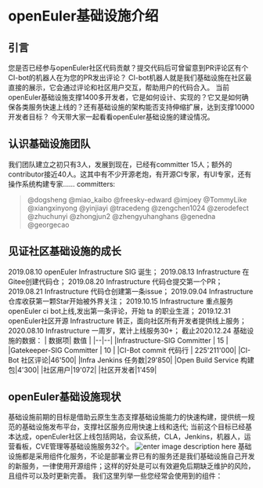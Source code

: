 # openEuler基础设施介绍
## 引言
您是否已经参与openEuler社区代码贡献？提交代码后可曾留意到PR评论区有个CI-bot的机器人在为您的PR发出评论？
CI-bot机器人就是我们基础设施在社区最直接的展示，它会通过评论和社区用户交互，帮助用户的代码合入。
当前openEuler基础设施支撑1400多开发者，它是如何设计、实现的？它又是如何确保各类服务快速上线的？还有基础设施的架构能否支持伸缩扩展，达到支撑10000开发者目标？
今天带大家一起看看openEuler基础设施的建设情况。
## 认识基础设施团队
我们团队建立之初只有3人，发展到现在，已经有committer 15人；额外的contributor接近40人。这其中有不少开源老炮，有开源CI专家，有UI专家，还有操作系统构建专家……
committers:
> @dogsheng @miao_kaibo @freesky-edward @imjoey @TommyLike @xiangxinyong @yinjiayi @tracedeng @zengchen1024 @zerodefect @zhuchunyi @zhongjun2 @zhengyuhanghans @genedna @georgecao

## 见证社区基础设施的成长
2019.08.10  openEuler Infrastructure SIG 诞生；
2019.08.13 Infrastructure 在Gitee创建代码仓；
2019.08.20 Infrastructure 代码仓提交第一个PR；
2019.08.21 Infrastructure 代码仓创建第一条issue；
2019.09.04 Infrastructure 仓库收获第一颗Star开始被外界关注；
2019.10.15 Infrastructure 重点服务 openEuler ci bot上线,发出第一条评论，开始 ta 的职业生涯；
2019.12.31 openEuler社区开源 Infrastructure 转正，面向社区所有开发者提供线上服务；
2020.08.10 Infrastructure 一周岁，累计上线服务30+；
截止2020.12.24 基础设施的数据：
|  数据项| 数值 |
|--|--|
|Infrastructure-SIG Committer | 15 |
|Gatekeeper-SIG Committer | 10 |
|CI-Bot commit 代码行 | 225'211'000|
|CI-Bot 社区评论|46'500|
|Infra Jenkins 任务数|29'850|
|Open Build Service 构建包|4'300|
|社区用户|19'072|
|社区开发者|1'459|
## openEuler基础设施现状
基础设施前期的目标是借助云原生生态支撑基础设施能力的快速构建，提供统一规范的基础设施发布平台，支撑社区服务应用快速上线和迭代;
当前这个目标已经基本达成，openEuler社区上线包括网站，会议系统，CLA，Jenkins，机器人，运营看板，CVE管理等基础设施服务32个。
![enter image description here](./image/wordcloud.png)
基础设施都是采用组件化服务，不论是部署业界已有的服务还是我们基础设施自己开发的新服务，一律使用开源组件；这样的好处是可以有效避免后期缺乏维护的风险，且组件可以及时更新完善。
我们这里列举一些您经常会使用到的组件：

